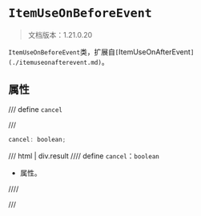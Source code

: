 # `ItemUseOnBeforeEvent`

> 文档版本：1.21.0.20

`ItemUseOnBeforeEvent`类，扩展自`[`ItemUseOnAfterEvent`](./itemuseonafterevent.md)`。

## 属性

/// define
`cancel`


///

```js
cancel: boolean;
```

/// html | div.result
//// define
`cancel`：`boolean`

- 属性。


////

///

